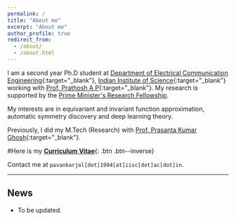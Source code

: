```yaml
---
permalink: /
title: "About me"
excerpt: "About me"
author_profile: true
redirect_from: 
  - /about/
  - /about.html
---
```


I am a second year Ph.D student at [Department of Electrical Communication Engineering](https://ece.iisc.ac.in){:target="_blank"}, [Indian Institute of Science](https://iisc.ac.in/){:target="_blank"} working with [Prof. Prathosh A P](https://sites.google.com/view/prathosh/home){:target="_blank"}. My research is supported by the [Prime Minister's Research Fellowship](https://www.pmrf.in/).

My interests are in equivariant and invariant function approximation, automatic symmetry discovery and deep learning theory.

Previously, I did my M.Tech (Research) with [Prof. Prasanta Kumar Ghosh](https://ee.iisc.ac.in/prasanta-kumar-ghosh/){:target="_blank"}.

#Here is my [__Curriculum Vitae__](\files\deep-patel-cv.pdf){: .btn .btn--inverse}

Contact me at `pavankarjol[dot]1994[at]iisc[dot]ac[dot]in`.


----------------------------------------------------------------------------------------------------

News
---
* To be updated.
